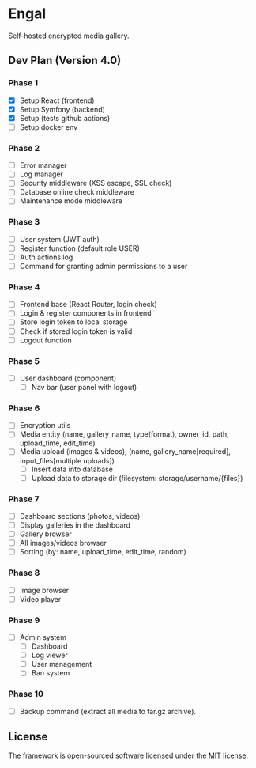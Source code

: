 # Engal
Self-hosted encrypted media gallery.

## Dev Plan (Version 4.0)
### Phase 1
- [X] Setup React (frontend)
- [X] Setup Symfony (backend)
- [X] Setup (tests github actions)
- [ ] Setup docker env
### Phase 2
- [ ] Error manager
- [ ] Log manager
- [ ] Security middleware (XSS escape, SSL check)
- [ ] Database online check middleware
- [ ] Maintenance mode middleware
### Phase 3
- [ ] User system (JWT auth)
- [ ] Register function (default role USER)
- [ ] Auth actions log
- [ ] Command for granting admin permissions to a user
### Phase 4
- [ ] Frontend base (React Router, login check)
- [ ] Login & register components in frontend
- [ ] Store login token to local storage
- [ ] Check if stored login token is valid
- [ ] Logout function
### Phase 5
- [ ] User dashboard (component)
    - [ ] Nav bar (user panel with logout)
### Phase 6
- [ ] Encryption utils
- [ ] Media entity (name, gallery_name, type(format), owner_id, path, upload_time, edit_time)
- [ ] Media upload (images & videos), (name, gallery_name[required], input_files[multiple uploads])
    - [ ] Insert data into database
    - [ ] Upload data to storage dir (filesystem: storage/username/{files})
### Phase 7
- [ ] Dashboard sections (photos, videos)
- [ ] Display galleries in the dashboard
- [ ] Gallery browser
- [ ] All images/videos browser
- [ ] Sorting (by: name, upload_time, edit_time, random)
### Phase 8
- [ ] Image browser
- [ ] Video player
### Phase 9
- [ ] Admin system
    - [ ] Dashboard
    - [ ] Log viewer
    - [ ] User management
    - [ ] Ban system
### Phase 10
- [ ] Backup command (extract all media to tar.gz archive).

## License
The framework is open-sourced software licensed under the [MIT license](https://opensource.org/licenses/MIT).
